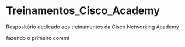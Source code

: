 # Treinamentos_Cisco_Academy
Respositório dedicado aos treinamentos da Cisco Networking Academy


fazendo o primeiro commi
